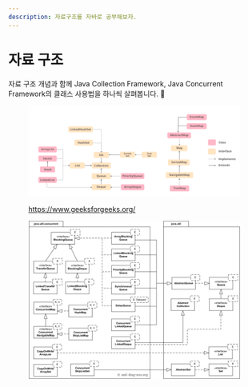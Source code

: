 ```yaml
---
description: 자료구조를 자바로 공부해보자.
---
```


# 자료 구조

자료 구조 개념과 함께 Java Collection Framework, Java Concurrent Framework의 클래스 사용법을 하나씩 살펴봅니다. 🐾

<figure><img src="../../.gitbook/assets/image (137).png" alt=""><figcaption><p><a href="https://www.geeksforgeeks.org/">https://www.geeksforgeeks.org/</a></p></figcaption></figure>

<figure><img src="../../.gitbook/assets/image (138).png" alt=""><figcaption></figcaption></figure>

